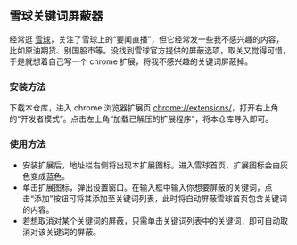 ## 雪球关键词屏蔽器

经常逛 [雪球](https://xueqiu.com/)，关注了雪球上的“要闻直播”，但它经常发一些我不感兴趣的内容，比如原油期货、别国股市等。没找到雪球官方提供的屏蔽选项，取关又觉得可惜，于是就想着自己写一个 chrome 扩展，将我不感兴趣的关键词屏蔽掉。

### 安装方法
下载本仓库，进入 chrome 浏览器扩展页 [chrome://extensions/](chrome://extensions/)，打开右上角的“开发者模式”。点击左上角“加载已解压的扩展程序”，将本仓库导入即可。

### 使用方法
* 安装扩展后，地址栏右侧将出现本扩展图标。进入雪球首页，扩展图标会由灰色变成蓝色。
* 单击扩展图标，弹出设置窗口。在输入框中输入你想要屏蔽的关键词，点击“添加”按钮可将其添加至关键词列表，此时将自动屏蔽雪球首页包含关键词的内容。
* 若想取消对某个关键词的屏蔽，只需单击关键词列表中的关键词，即可自动取消对该关键词的屏蔽。

